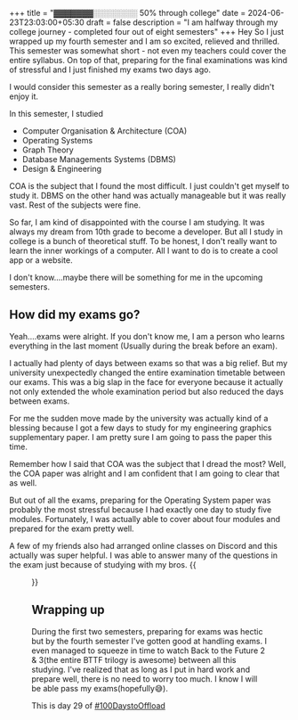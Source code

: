 
+++
title = "▓▓▓▓▓▓▓░░░░░░░░ 50% through college"
date = 2024-06-23T23:03:00+05:30
draft = false
description = "I am halfway through my college journey - completed four out of eight semesters"
+++
Hey
So I just wrapped up my fourth semester and I am so excited, relieved and thrilled. This semester was somewhat short - not even my teachers could cover the entire syllabus. On top of that, preparing for the final examinations was kind of stressful and I just finished my exams two days ago. 

I would consider this semester as a really boring semester, I really didn't enjoy it.

In this semester, I studied
- Computer Organisation & Architecture (COA)
- Operating Systems
- Graph Theory
- Database Managements Systems (DBMS)
- Design & Engineering

COA is the subject that I found the most difficult. I just couldn't get myself to study it. DBMS on the other hand was actually manageable but it was really vast. Rest of the subjects were fine.

So far, I am kind of disappointed with the course I am studying. It was always my dream from 10th grade to become a developer. But all I study in college is a bunch of theoretical stuff. To be honest, I don't really want to learn the inner workings of a computer. All I want to do is to create a cool app or a website.

I don't know....maybe there will be something for me in the upcoming semesters.

## How did my exams go?

Yeah....exams were alright. If you don't know me, I am a person who learns everything in the last moment (Usually during the break before an exam).

I actually had plenty of days between exams so that was a big relief. But my university unexpectedly changed the entire examination timetable between our exams. This was a big slap in the face for everyone because it actually not only extended the whole examination period but also reduced the days between exams.

For me the sudden move made by the university was actually kind of a blessing because I got a few days to study for my engineering graphics supplementary paper. I am pretty sure I am going to pass the paper this time.

Remember how I said that COA was the subject that I dread the most? Well, the COA paper was alright and I am confident that I am going to clear that as well.

But out of all the exams, preparing for the Operating System paper was probably the most stressful because I had exactly one day to study five modules. Fortunately, I was actually able to cover about four modules and prepared for the exam pretty well.

A few of my friends also had arranged online classes on Discord and this actually was super helpful. I was able to answer many of the questions in the exam just because of studying with my bros.
{{<figure src = "discord-class.webp" caption = "Group study with my friends on Discord" alt = "Screenshot of a voice chat with my friends on discord">}}

## Wrapping up

During the first two semesters, preparing for exams was hectic but by the fourth semester I've gotten good at handling exams. I even managed to squeeze in time to watch Back to the Future 2 & 3(the entire BTTF trilogy is awesome) between all this studying. I've realized that as long as I put in hard work and prepare well, there is no need to worry too much. I know I will be able pass my exams(hopefully😅).

This is day 29 of [#100DaystoOffload](https://100daystooffload.com)




